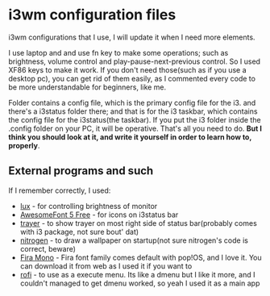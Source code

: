 # i3wm configuration files
i3wm configurations that I use, I will update it when I need more elements.

I use laptop and and use fn key to make some operations; such as brightness, volume control and play-pause-next-previous control. So I used XF86 keys to make it work. If you don't need those(such as if you use a desktop pc), you can get rid of them easily, as I commented every code to be more understandable for beginners, like me.

Folder contains a config file, which is the primary config file for the i3. and there's a i3status folder there; and that is for the i3 taskbar, which contains the config file for the i3status(the taskbar). If you put the i3 folder inside the .config folder on your PC, it will be operative. That's all you need to do. **But I think you should look at it, and write it yourself in order to learn how to, properly**.

## External programs and such

If I remember correctly, I used:
* [lux](https://github.com/Lux-core/lux/releases) - for controlling brightness of monitor
* [AwesomeFont 5 Free](https://fontawesome.com/) - for icons on i3status bar
* [trayer](https://linuxx.info/trayer/) - to show trayer on most right side of status bar(probably comes with i3 package, not sure bout' dat)
* [nitrogen](https://wiki.archlinux.org/index.php/Nitrogen) - to draw a wallpaper on startup(not sure nitrogen's code is correct, beware)
* [Fira Mono](https://fonts.google.com/specimen/Fira+Mono?preview.text_type=custom) - Fira font family comes default with pop!OS, and I love it. You can download it from web as I used it if you want to
* [rofi](https://wiki.archlinux.org/index.php/Rofi) - to use as a execute menu. Its like a dmenu but I like it more, and I couldn't managed to get dmenu worked, so yeah I used it as a main app
